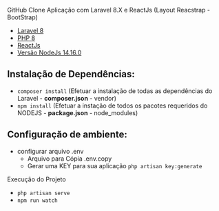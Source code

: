 GitHub Clone
Aplicação com Laravel 8.X e ReactJs (Layout Reacstrap - BootStrap)

- [Laravel 8](https://laravel.com/docs/8.x)
- [PHP 8](https://www.php.net/releases/8.0/en.php)
- [ReactJs](https://pt-br.reactjs.org/)
- [Versão NodeJs 14.16.0](https://nodejs.org/en/)

Instalação de Dependências:
----------

- `composer install` (Efetuar a instalação de todas as dependências do Laravel - **composer.json** - vendor)
- `npm install` (Efetuar a instação de todos os pacotes requeridos do NODEJS - **package.json** - node_modules)

Configuração de ambiente:
----------

- configurar arquivo .env
    - Arquivo para Cópia .env.copy
    - Gerar uma KEY para sua aplicação `php artisan key:generate`

Execução do Projeto

- `php artisan serve`
- `npm run watch`